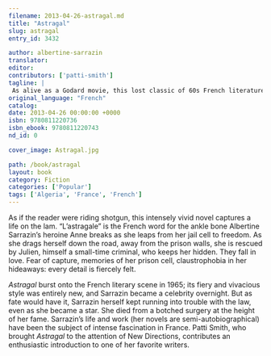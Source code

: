 ```yaml
---
filename: 2013-04-26-astragal.md
title: "Astragal"
slug: astragal
entry_id: 3432

author: albertine-sarrazin
translator: 
editor: 
contributors: ['patti-smith']
tagline: |
 As alive as a Godard movie, this lost classic of 60s French literature is back
original_language: "French"
catalog: 
date: 2013-04-26 00:00:00 +0000 
isbn: 9780811220736
isbn_ebook: 9780811220743
nd_id: 0

cover_image: Astragal.jpg

path: /book/astragal
layout: book
category: Fiction
categories: ['Popular']
tags: ['Algeria', 'France', 'French']
---
```

As if the reader were riding shotgun, this intensely vivid novel captures a life on the lam. “L’astragale” is the French word for the ankle bone Albertine Sarrazin’s heroine Anne breaks as she leaps from her jail cell to freedom. As she drags herself down the road, away from the prison walls, she is rescued by Julien, himself a small-time criminal, who keeps her hidden. They fall in love. Fear of capture, memories of her prison cell, claustrophobia in her hideaways: every detail is fiercely felt.

*Astragal* burst onto the French literary scene in 1965; its fiery and vivacious style was entirely new, and Sarrazin became a celebrity overnight. But as fate would have it, Sarrazin herself kept running into trouble with the law, even as she became a star. She died from a botched surgery at the height of her fame. Sarrazin’s life and work (her novels are semi-autobiographical) have been the subject of intense fascination in France. Patti Smith, who brought *Astragal* to the attention of New Directions, contributes an enthusiastic introduction to one of her favorite writers.





